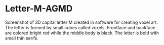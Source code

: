 # Letter-M-AGMD
Screenshot of 3D capital letter M created in software for creating voxel art. The letter is formed by small cubes called voxels. Frontface and backface are colored bright red while the middle body is black. The letter is bold with small thin serifs.
